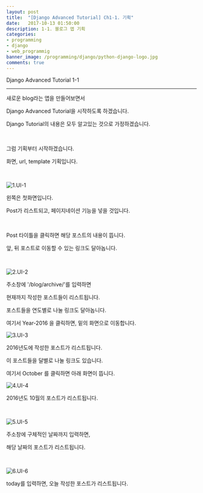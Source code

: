 ```yaml
---
layout: post
title:  "[Django Advanced Tutorial] Ch1-1. 기획"
date:   2017-10-13 01:50:00
description: 1-1. 블로그 앱 기획
categories:
- programming
- django
- web_programmig
banner_image: /programming/django/python-django-logo.jpg
comments: true
---
```


Django Advanced Tutorial 1-1

---

새로운 blog라는 앱을 만들어보면서

Django Advanced Tutorial을 시작하도록 하겠습니다.

Django Tutorial의 내용은 모두 알고있는 것으로 가정하겠습니다.

<br>

그럼 기획부터 시작하겠습니다.

화면, url, template 기획입니다.

<br>

![1.UI-1](https://lh3.googleusercontent.com/gFgaTZtcKqzcv2sWF-GANCKJL6uRsczVwD0R_k-a0pDIgXWD7usOQM1x3pCkjPUBQwCi7eJCLjP7sABtQiXfjGdQNfy94-9zTUne5P3Atd8-NJFJ-YcnzxIIMxHJnXjrSyvisUPhnr8aq106rBYkyAMOmJwAEsEVzBjsdce5hhU74mmAYdfBtZs8zryO_KsrhZXs5-c48_QDGmkKER2hhzdPTZbCV5xtXJ-Lo4ojsycTKyVZPVe25GEDXIvAbziolctqOi7G2bRYsMBIPm31IBE4nZZnmAOywps5Uw9_Qcp3hupggYtP-k0z5DPIh4edML15fhszyK2wcKmN1ag6sf5U91eU5wr1M0gwlLvxwNDYwn3ae6zMwwmzrSk06XbdS4x6mVJF0e1sIy5orDi5WwePfwfKRXngtS83eDNregqogBzX53xt14LVWJpI2LgL3-Ilz6KNfSfaArCIuts1oCBOYKf1mDyu_WAAkId8-Cmp1KJyH7fICZRNFxblKgu_VBndbtbqmOEm6bzhUBXUE6hFuD3nlQySBZHhwKlDAL2I5fgKg86zQhiTa2Pe6v2M5PLAVWl9kxloGAeHCcYvH9Aq-_byEGMDyE2cFTsE3Q=w1038-h659-no)

왼쪽은 첫화면입니다.

Post가 리스트되고, 페이지네이션 기능을 넣을 것입니다.

<br>

Post 타이틀을 클릭하면 해당 포스트의 내용이 뜹니다.

앞, 뒤 포스트로 이동할 수 있는 링크도 달아놉니다.

<br>

![2.UI-2](https://lh3.googleusercontent.com/6sJR7UG6J7DG8eFTx3SrcFKQq8mevkagQpMImPGsM36_sJKFYOnhOazQe1RnNpDEwavIGL74HNn4Fq45aOyd0WloRwmCYtQM1ydAGnCQlCM1bcdmnsYuxRW0cwoFuCoDPk4XupUbruS2odgijIQVhVcspmAEZHoF0ff3RZyhzeqKxqeADMgiSc65fjSElQRpcwL6o5CB1EFncU9FMiLBmdQvUbbfkqtjGP4AW9UjnvSOvvJdAc-0n4eYcmSQ1qhVADwd1vqunZfWTvnuGt3wKgHGAKgzTvF7zJ4-2E5-B8AQ1nR3qbOwdvtfDJy76KwgxiSIbokK5tquVYaTrBJzlKisgI1-VqnFOLNPLUr68ef2_kPCd_C0aXNNDH4gA8HlG1fH2oMdS03eM_wtTlaOm9uM61U_couna8Et7CW6UCmDC6MYQEQGfV6SdeUpF5-PQH3IVqjNKfrfrXDPS4c6EHbn9KC24AHyteI2PHjT9uzPYvAGS-SuvWaJy4nKvHil6kDlQLBcmlEWUQ6Hyx92amg0D5oRi1-nae8aVC-IbaX4ua3tbPlhcjmqF_0PDCI5FMkfDptT2jdXbB9NC28-LX-6aknfoRy4TOHHegxkOA=w914-h522-no)

주소창에 '/blog/archive/'를 입력하면

현재까지 작성한 포스트들이 리스트됩니다.

포스트들을 연도별로 나눌 링크도 달아놉니다.

여기서 Year-2016 을 클릭하면, 밑의 화면으로 이동합니다.

![3.UI-3](https://lh3.googleusercontent.com/xw9VEOlydny42TlNkFAcsiiQWMZGKpzY5PmLkhVXXdf1JKAJTJf_uiKy_2c4QpMqToa-vT-9rfPyTGxHKNrrr64kISppHsZ7t_87wU-BJ9qy4-Tydh4uRRx39Toilw0Tz8Fho0eZdKm8WDb7wkzt9gM9usasvz205-Wpsn5LX89W7cSwlBEDYOsL5PSRbVedcCjNYxQVcK0a87-cnyhASyAicMDi1DT1eHVgLfht-UZ9fky6qf3bMgKuytlbmi7mGVEkbo7ZO9aDZoIHGhQM54LiN6XVhVV_TtyJZBE00fFmqNA6tH55BvnTMLXicvQ2ZTNIMvrBPrp6Gou6MDjYLf7Ro-IAxmF-i_zwgoZk7pwAdaa2AQ0nksPrIZiKqNCr0qTgJRAGTVpZQJfpG4Ks1Q3XAB97QXgfZ9ixpEeK-avLxw06MOR0xtUhkPnwmj8_tSzjQWQIKFni_n0Gza8k7OvfQPPaWiraQ1iwNopBMZiORg6WfDPWdxogVfGN2ffM-9T3WwAI7hcsBwx9ydGtb-DJkQ3ekZ3NnhlTmbz4i96AMZeBtyqmKLOwaCzNwFAzubgtQ9XV5FsWUlvsAC_QCvFB3dXf5sT9_U929u5_mA=w638-h390-no)

2016년도에 작성한 포스트가 리스트됩니다.

이 포스트들을 달별로 나눌 링크도 있습니다.

여기서 October 를 클릭하면 아래 화면이 뜹니다.

![4.UI-4](https://lh3.googleusercontent.com/Oou_zvwj_V8GwMNyoXanXuNXVWar5GalZoHnt6OQn8qIj9B1JxBSF83v-9SPAbysz1qK82ugGTdDdgjlo2C4Y5yYfPAjvhCwgA7-XXM7_B6MoR6PdPBr_7ONFzXWOlzxi11ORnkwFv_cV0L6_aLiZjLPoQ6LgrgmcqL4PqgC4SSxOl7CX459Bt5jAaKMv43_553hxhlGxp0pN2L7f9e3PQ6ii_mBl6Khs9A_sZUKbnn0pn7TojdLiyUNKmZb8sfU_60RLK7LMDlEAmdWYPyNFg_7QjIxG-oPOx6Eh5B8KXWZHLnYc5ZoVQ8ijnMnj4bzlmjo-k5v50DpBgrNPcRzrjRAPimvqtoBcnfAGFD0Suey9lh-RJDZRK3ij24rkNDXjPCegV0-WbqC_94e6SCMR7xuUcabJMhf8Q-Q1WxiTMj4WGxZMZ-o3YNooqTBpCxj_aETgb4zPcRbFk3EE1MHpc03Yq5iAbVB0oGKnjVPbQFnQh7UYIJJNLsuL-OcIGNdXmkbLIDia-aU-0CQw9zZXl7lLJ-XqbvXFigAjpy38y3BHit8ud94SJQ6z0E4r7uWO9ZtZJfJf4rdECx6N_6Ti-9POimtd2LjVB7ORz9wcA=w832-h290-no)

2016년도 10월의 포스트가 리스트됩니다.

<br>

![5.UI-5](https://lh3.googleusercontent.com/4aRXNxoT73F1QZhMuHAwft7tM3jQEBhs-ZEBvx5XPhWs2pueIYUpm_R-hGK2yJGItJl3RU6PWNSV14AFPGXjl9CRSXsFeXpP1toaFLPn-0JHy1ww2wh_QkaMRVeTQTUxjVcsDRtlznO9GQUDFO7ePzJbU_H-oEROaKTRQeSClvyA92z0mYBccyYwUi-wHRIHvZJBwbFYXYVt-P40TWzMkF_mlJiIhx0sQf_6Iog36oHb-wksCwM_oJeB-Kn0B7jFNu0V8UhfQrTQsNchujLLVKpaEqoAU6Dh1zIq5mg_Z3k5eyU5FyLt3vHbhMMottmaZqnH_GMv49GH-cu02vsKTUk-nxKICAXP8XQlb85QXuCJRWQwZ1tp7yRJp7aQgBb2kLefGPQRtEQ4kibjQlsjrfDR53C1jqUWMb-j3Kt6u86Sl2iegzHcE9-JPCgb0m4yfS3W3uUDpHZGWqMC7iTBAkKtOyAloHHkw6qrsQcY0KXjAPkbSXbH3aiE8rkZLpwKTAtZ9H3TQu_NknJkJxvKtUh47kS8d6wMKHzcYt-PxCLM2AdFJTdWOpIIiHQoFyg1srtvRhJ4sph6vj-nJAfNiOT1cKuFpkpXjuSe2dQrsw=w832-h282-no)

주소창에 구체적인 날짜까지 입력하면,

해당 날짜의 포스트가 리스트됩니다.

<br>

![6.UI-6](https://lh3.googleusercontent.com/IGHyVfoBNcWOZl7b1sldNoontf-O_tYe-SVLTd8IXhFAYTUBUS271sKYHKy7x1p0pQq1SDHv46XLfA8r71kn1JBFtfTPJKogjXAQeotqZrA8VDGRJxurTGQTLctzx87hl_f_pdLZ6_P5PvzGs1HWDgAb_U8eSCjVF0VXvOsr9Svyk4eIiGqNMlyogHdsOjenj2C6auMjwNV1_K9tk_b8-XDsiW9yJIgjDdg2etkTcw6a6vb51TEkoxMg19olnG661CpYaAoVSPGr0zWO2k5MCQhe2AYh5sAUw4nE0mWb3rAJbN-9pexQeVBu1RCvBqECaIYjiaH4IgGrV4S0jgqFFOXXS96_zPMxqOGDX2eMsNHyJFec77Ep0g7cTpKo73qLjiETAMPdYup-HyIiPUyv8j-Qrj9VP91-H1apmvCcYtnFAjnXCgqt0Uj5Q3TZXdNS7hPLqj-qIPNifMwzEn7YwuV4zD57kCw3d_BFAkYkJyfGFsUNs-XoKbWCgCwnNwYfPZVH8wfLdvk8OIdZuPyprunHyd4_zdnEux0q1NgtkoyYRCYDacUkgg7R-uv3uET10UOzazEdD0kesMhrMZ18oKFI7MwzqEumS0poGeUELw=w813-h280-no)

today를 입력하면, 오늘 작성한 포스트가 리스트됩니다.